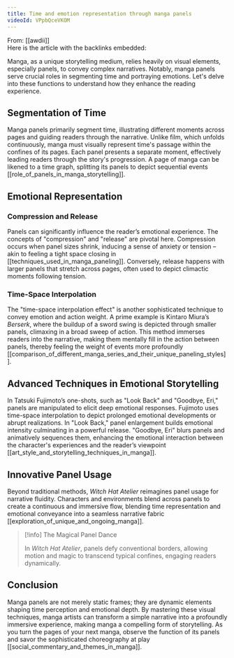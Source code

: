 ```yaml
---
title: Time and emotion representation through manga panels
videoId: VPpbQceVKOM
---
```


From: [[awdii]] <br/> 
Here is the article with the backlinks embedded:

Manga, as a unique storytelling medium, relies heavily on visual elements, especially panels, to convey complex narratives. Notably, manga panels serve crucial roles in segmenting time and portraying emotions. Let's delve into these functions to understand how they enhance the reading experience.

## Segmentation of Time

Manga panels primarily segment time, illustrating different moments across pages and guiding readers through the narrative. Unlike film, which unfolds continuously, manga must visually represent time's passage within the confines of its pages. Each panel presents a separate moment, effectively leading readers through the story's progression. A page of manga can be likened to a time graph, splitting its panels to depict sequential events [[role_of_panels_in_manga_storytelling]].

## Emotional Representation

### Compression and Release

Panels can significantly influence the reader’s emotional experience. The concepts of "compression" and "release" are pivotal here. Compression occurs when panel sizes shrink, inducing a sense of anxiety or tension – akin to feeling a tight space closing in [[techniques_used_in_manga_paneling]]. Conversely, release happens with larger panels that stretch across pages, often used to depict climactic moments following tension.

### Time-Space Interpolation

The "time-space interpolation effect" is another sophisticated technique to convey emotion and action weight. A prime example is Kintaro Miura’s *Berserk*, where the buildup of a sword swing is depicted through smaller panels, climaxing in a broad sweep of action. This method immerses readers into the narrative, making them mentally fill in the action between panels, thereby feeling the weight of events more profoundly [[comparison_of_different_manga_series_and_their_unique_paneling_styles]].

## Advanced Techniques in Emotional Storytelling

In Tatsuki Fujimoto’s one-shots, such as "Look Back" and "Goodbye, Eri," panels are manipulated to elicit deep emotional responses. Fujimoto uses time-space interpolation to depict prolonged emotional developments or abrupt realizations. In "Look Back," panel enlargement builds emotional intensity culminating in a powerful release. "Goodbye, Eri" blurs panels and animatively sequences them, enhancing the emotional interaction between the character's experiences and the reader’s viewpoint [[art_style_and_storytelling_techniques_in_manga]].

## Innovative Panel Usage

Beyond traditional methods, *Witch Hat Atelier* reimagines panel usage for narrative fluidity. Characters and environments blend across panels to create a continuous and immersive flow, blending time representation and emotional conveyance into a seamless narrative fabric [[exploration_of_unique_and_ongoing_manga]].

> [!info] The Magical Panel Dance
> 
> In *Witch Hat Atelier*, panels defy conventional borders, allowing motion and magic to transcend typical confines, engaging readers dynamically.

## Conclusion

Manga panels are not merely static frames; they are dynamic elements shaping time perception and emotional depth. By mastering these visual techniques, manga artists can transform a simple narrative into a profoundly immersive experience, making manga a compelling form of storytelling. As you turn the pages of your next manga, observe the function of its panels and savor the sophisticated choreography at play [[social_commentary_and_themes_in_manga]].